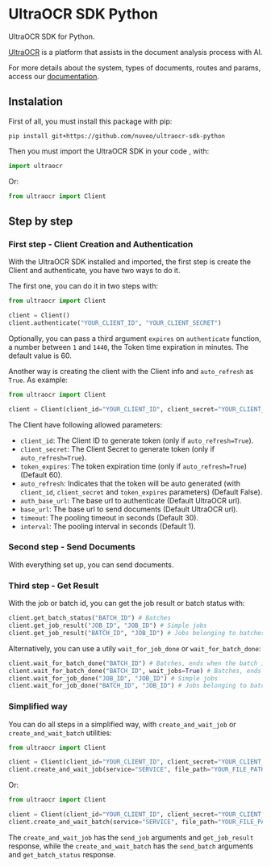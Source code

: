 # UltraOCR SDK Python

UltraOCR SDK for Python.

[UltraOCR](https://ultraocr.com.br/) is a platform that assists in the document analysis process with AI.

For more details about the system, types of documents, routes and params, access our [documentation](https://docs.nuveo.ai/ocr/v2/).

## Instalation

First of all, you must install this package with pip:

```
pip install git+https://github.com/nuveo/ultraocr-sdk-python
```

Then you must import the UltraOCR SDK in your code , with:

```python
import ultraocr
```

Or:

```python
from ultraocr import Client
```

## Step by step

### First step - Client Creation and Authentication

With the UltraOCR SDK installed and imported, the first step is create the Client and authenticate, you have two ways to do it.

The first one, you can do it in two steps with:

```python
from ultraocr import Client

client = Client()
client.authenticate("YOUR_CLIENT_ID", "YOUR_CLIENT_SECRET")
```

Optionally, you can pass a third argument `expires` on `authenticate` function, a number between `1` and `1440`, the Token time expiration in minutes. The default value is 60.

Another way is creating the client with the Client info and `auto_refresh` as `True`. As example:

```python
from ultraocr import Client

client = Client(client_id="YOUR_CLIENT_ID", client_secret="YOUR_CLIENT_SECRET", auto_refresh=True)
```

The Client have following allowed parameters:

* `client_id`: The Client ID to generate token (only if `auto_refresh=True`).
* `client_secret`: The Client Secret to generate token (only if `auto_refresh=True`).
* `token_expires`: The token expiration time (only if `auto_refresh=True`) (Default 60).
* `auto_refresh`: Indicates that the token will be auto generated (with `client_id`, `client_secret` and `token_expires` parameters) (Default False).
* `auth_base_url`: The base url to authenticate (Default UltraOCR url).
* `base_url`: The base url to send documents (Default UltraOCR url).
* `timeout`: The pooling timeout in seconds (Default 30).
* `interval`: The pooling interval in seconds (Default 1).


### Second step - Send Documents

With everything set up, you can send documents.

### Third step - Get Result

With the job or batch id, you can get the job result or batch status with:

```python
client.get_batch_status("BATCH_ID") # Batches
client.get_job_result("JOB_ID", "JOB_ID") # Simple jobs
client.get_job_result("BATCH_ID", "JOB_ID") # Jobs belonging to batches
```

Alternatively, you can use a utily `wait_for_job_done` or `wait_for_batch_done`:

```python
client.wait_for_batch_done("BATCH_ID") # Batches, ends when the batch is finished
client.wait_for_batch_done("BATCH_ID", wait_jobs=True) # Batches, ends when all batch jobs are finisheds.
client.wait_for_job_done("JOB_ID", "JOB_ID") # Simple jobs
client.wait_for_job_done("BATCH_ID", "JOB_ID") # Jobs belonging to batches
```

### Simplified way

You can do all steps in a simplified way, with `create_and_wait_job` or `create_and_wait_batch` utilities:

```python
from ultraocr import Client

client = Client(client_id="YOUR_CLIENT_ID", client_secret="YOUR_CLIENT_SECRET", auto_refresh=True)
client.create_and_wait_job(service="SERVICE", file_path="YOUR_FILE_PATH")
```

Or:

```python
from ultraocr import Client

client = Client(client_id="YOUR_CLIENT_ID", client_secret="YOUR_CLIENT_SECRET", auto_refresh=True)
client.create_and_wait_batch(service="SERVICE", file_path="YOUR_FILE_PATH")
```

The `create_and_wait_job` has the `send_job` arguments and `get_job_result` response, while the `create_and_wait_batch` has the `send_batch` arguments and `get_batch_status` response. 